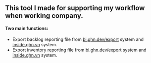 ## This tool I made for supporting my workflow when working company.
#### Two main functions:
* Export backlog reporting file from [bi.ghn.dev/export](bi.ghn.dev/export) system and [inside.ghn.vn](inside.ghn.vn) system.
* Export inventory reporting file from [bi.ghn.dev/export](bi.ghn.dev/export) system and [inside.ghn.vn](inside.ghn.vn) system.
